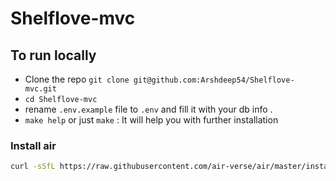 # Shelflove-mvc
 
## To run locally
- Clone the repo ```git clone git@github.com:Arshdeep54/Shelflove-mvc.git```
- ```cd Shelflove-mvc ```
- rename `.env.example` file to `.env` and fill it with your db info .
- ```make help``` or just ```make``` : It will help you with further installation 

### Install air 
```bash
curl -sSfL https://raw.githubusercontent.com/air-verse/air/master/install.sh | sh -s -- -b $(go env GOPATH)/bin
```